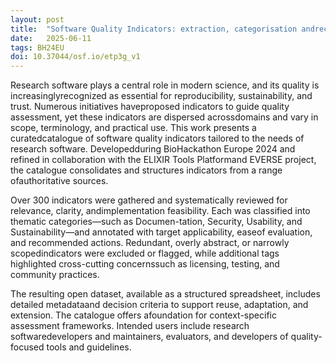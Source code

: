 ```yaml
---
layout: post
title:  "Software Quality Indicators: extraction, categorisation andrecommendations from canonical sources"
date:   2025-06-11
tags: BH24EU
doi: 10.37044/osf.io/etp3g_v1
---
```


Research software plays a central role in modern science, and its quality is increasinglyrecognized as essential for reproducibility, sustainability, and trust. Numerous initiatives haveproposed indicators to guide quality assessment, yet these indicators are dispersed acrossdomains and vary in scope, terminology, and practical use. This work presents a curatedcatalogue of software quality indicators tailored to the needs of research software. Developedduring BioHackathon Europe 2024 and refined in collaboration with the ELIXIR Tools Platformand EVERSE project, the catalogue consolidates and structures indicators from a range ofauthoritative sources.

Over 300 indicators were gathered and systematically reviewed for relevance, clarity, andimplementation feasibility. Each was classified into thematic categories—such as Documen-tation, Security, Usability, and Sustainability—and annotated with target applicability, easeof evaluation, and recommended actions. Redundant, overly abstract, or narrowly scopedindicators were excluded or flagged, while additional tags highlighted cross-cutting concernssuch as licensing, testing, and community practices.

The resulting open dataset, available as a structured spreadsheet, includes detailed metadataand decision criteria to support reuse, adaptation, and extension. The catalogue offers afoundation for context-specific assessment frameworks. Intended users include research softwaredevelopers and maintainers, evaluators, and developers of quality-focused tools and guidelines.
